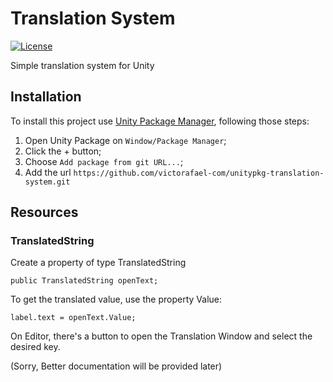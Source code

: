 # Translation System

[![License](https://img.shields.io/badge/license-MIT-blue.svg)](https://github.com/victorafael-com/unitypkg-translation-system/blob/main/LICENSE)

Simple translation system for Unity

## Installation

To install this project use [Unity Package Manager](https://docs.unity3d.com/Manual/upm-ui.html), following those steps:

1. Open Unity Package on `Window/Package Manager`;
2. Click the + button;
3. Choose `Add package from git URL...`;
4. Add the url `https://github.com/victorafael-com/unitypkg-translation-system.git`

## Resources

### TranslatedString

Create a property of type TranslatedString

```
public TranslatedString openText;
```

To get the translated value, use the property Value:

```
label.text = openText.Value;
```

On Editor, there's a button to open the Translation Window and select the desired key.

(Sorry, Better documentation will be provided later)
